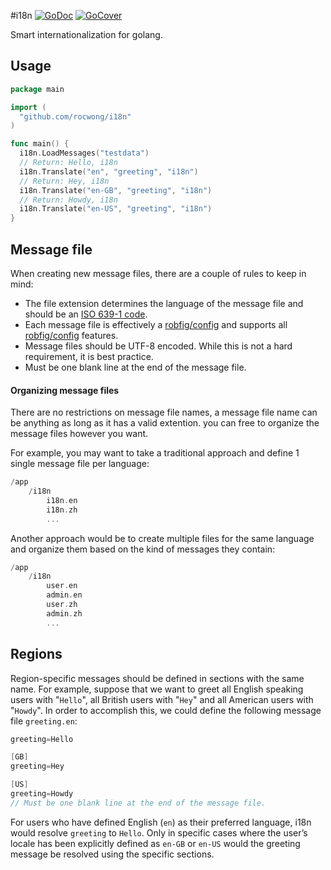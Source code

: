 #i18n
[![GoDoc](http://img.shields.io/badge/go-documentation-blue.svg?style=flat-square)](https://godoc.org/github.com/rocwong/i18n)
[![GoCover](http://gocover.io/_badge/github.com/rocwong/i18n)](http://gocover.io/github.com/rocwong/i18n)

Smart internationalization for golang.

## Usage
~~~go
package main

import (
  "github.com/rocwong/i18n"
)

func main() {
  i18n.LoadMessages("testdata")
  // Return: Hello, i18n
  i18n.Translate("en", "greeting", "i18n")
  // Return: Hey, i18n
  i18n.Translate("en-GB", "greeting", "i18n")
  // Return: Howdy, i18n
  i18n.Translate("en-US", "greeting", "i18n")
}

~~~

## Message file
When creating new message files, there are a couple of rules to keep in mind:

- The file extension determines the language of the message file and should be an [ISO 639-1 code](http://en.wikipedia.org/wiki/List_of_ISO_639-1_codes).
- Each message file is effectively a [robfig/config](https://github.com/robfig/config) and supports all [robfig/config](https://github.com/robfig/config) features.
- Message files should be UTF-8 encoded. While this is not a hard requirement, it is best practice.
- Must be one blank line at the end of the message file.

#### Organizing message files
There are no restrictions on message file names, a message file name can be anything as long as it has a valid extention. you can free to organize the message files however you want.

For example, you may want to take a traditional approach and define 1 single message file per language:
~~~go
/app
    /i18n
        i18n.en
        i18n.zh
        ...
~~~

Another approach would be to create multiple files for the same language and organize them based on the kind of messages they contain:
~~~go
/app
    /i18n
        user.en
        admin.en
        user.zh
        admin.zh
        ...
~~~

## Regions
Region-specific messages should be defined in sections with the same name. For example, suppose that we want to greet all English speaking users with "`Hello`", all British users with "`Hey`" and all American users with "`Howdy`". In order to accomplish this, we could define the following message file `greeting.en`:

~~~go
greeting=Hello

[GB]
greeting=Hey

[US]
greeting=Howdy
// Must be one blank line at the end of the message file.
~~~
For users who have defined English (`en`) as their preferred language, i18n would resolve `greeting` to `Hello`. Only in specific cases where the user’s locale has been explicitly defined as `en-GB` or `en-US` would the greeting message be resolved using the specific sections.


